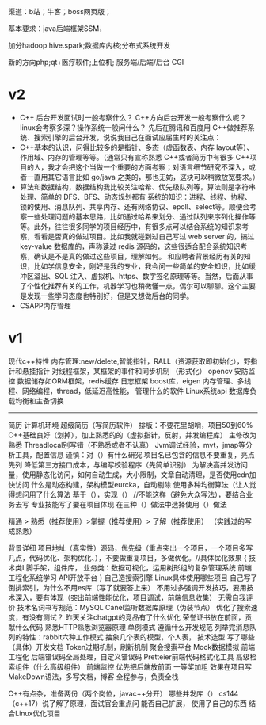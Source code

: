 渠道：b站；牛客；boss网页版；

基本要求：java后端框架SSM，

加分hadoop.hive.spark;数据库内核;分布式系统开发

新的方向php;qt+医疗软件;上位机;
服务端/后端/后台
CGI


v2
====
- C++ 后台开发面试时一般考察什么？
C++方向后台开发一般考察什么呢？linux会考察多深？操作系统一般问什么？
先后在腾讯和百度用 C++做推荐系统、搜索引擎的后台开发，说说我自己在面试应届生时的关注点：
- C++基本的认识，问得比较多的是指针、多态（虚函数表、内存 layout等）、作用域、内存的管理等等。（通常只有宣称熟悉 C++或者简历中有很多 C++项目的人，我才会把这个当做一个重要的方面考察；对语言细节研究不深入，或者一直用其它语言比如 go/java 之类的，那也无妨，这块可以稍微放宽要求。）
- 算法和数据结构，数据结构我比较关注哈希、优先级队列等，算法则是字符串处理、简单的 DFS、BFS、动态规划都有
系统的知识：进程、线程、协程、锁的使用、消息队列、共享内存、还有网络协议、epoll、select等。顺便会考察一些处理问题的基本思路，比如通过哈希来划分、通过队列来序列化操作等等。此外，往往很多同学的项目经历中，有很多点可以结合系统的知识来考察，看看是否真的做过项目。比如我就碰到过自己写过 web server 的，搞过 key-value 数据库的，声称读过 redis 源码的，这些很适合配合系统知识考察，确认是不是真的做过这些项目，理解如何。
和应聘者背景经历有关的知识，比如学信息安全，刚好是我的专业，我会问一些简单的安全知识，比如缓冲区溢出、SQL 注入、虚拟机、https、数字签名原理等等。当然，后面从事了个性化推荐有关的工作，机器学习也稍微懂一点，偶尔可以聊聊。这个主要是发现一些学习态度也特别好，但是又想做后台的同学。
- CSAPP内存管理




v1
=================
现代c++特性
内存管理:new/delete,智能指针，RALL（资源获取即初始化），野指针和悬挂指针
对线程框架，某框架的事件和同步机制
（形式化）
opencv
安防监控
数据储存如ORM框架，redis缓存
日志框架
boost库，eigen
内存管理、多线程、网络编程，thread，低延迟高性能，
管理什么的软件
Linux系统api
数据库负载均衡和主备切换

-------------------
简历
计算机环境
超级简历（写简历软件）
排版：不要花里胡哨，项目50到60%
C++基础良好（划掉），加上熟悉的的（虚拟指针，反射，并发编程库）
主修改为熟悉
Threadlocal别写错（不熟悉或者不认真）
Jvm调试经验，mvt，jmap等分析工具，配置信息
谨慎：对（）有什么研究
项目名已包含的信息不要重复，亮点先列
降低第三方接口成本，与编写校验程序（先简单识别）
为解决高并发访问量，使用静态化访问，如何自动生成，大小限制，文章自动清理，是否使用cdn加快访问
什么是动态构建，架构模型eurcka，自动剔除
使用多种均衡算法（让人觉得想问用了什么算法
基于（），实现（）  //不能这样（避免大众写法），要结合业务去写
专业技能写了要在项目体现
在三种（）做法中选择使用（）做法

精通 > 熟悉（推荐使用）>掌握（推荐使用）> 了解（推荐使用）
（实践过的写成熟悉）


背景详细
项目地址（真实性）源码，优先级（重点突出一个项目，一个项目多写几点，代码优化、架构优化、），不要做重复项目，多做优化。//具体优化效果
{
技术类L脚手架，组件库，
业务类：数据可视化，运用树形组的复杂管理系统
前端工程化系统学习
API开放平台
}
自己造搜索引擎
Linux具体使用哪些项目
自己写了倒排索引，为什么不用es库（写了就要答上来）
不用过多强调开发技巧，要用技术深入，要有体现（突出前端性能优化，项目调试，前端信息收集）
无需自我评价
技术名词书写规范：MySQL
Canel监听数据库原理（伪装节点）
优化了搜索速度，有没有测试？
昨天关注chatgpt的竞品有了什么优化
荣誉证书放在前面，贡献什么代码
熟悉HTTP熟悉浏览器原理
单例模式
遵循什么开发规范
列举完消息队列的特性：rabbit六种工作模式
抽象几个表的模型，个人表，
技术选型
写了哪些（具体）开发文档
Token过期机制，刷新机制
聚会搜索平台
Mock数据模拟
前端工程化
后端错误码全局处理，自定义错误码
Pretteier前端代码格式化工具
高级检索组件（什么高级组件）
前端监控
优先把后端放前面
一等奖加粗
效果在项目写
MakeDown语法，多写文档，博客
全程参与，负责全栈

C++有点杂，准备两份（两个岗位，javac++分开）
哪些并发库（）
cs144（c++17）说了解了原理，面试官会重点问
能否自己扩展，
使用了自己的东西
结合Linux优化项目